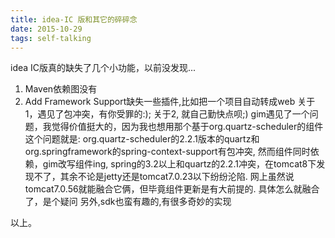 ```yaml
---
title: idea-IC 版和其它的碎碎念
date: 2015-10-29
tags: self-talking
---
```


idea IC版真的缺失了几个小功能，以前没发现...
1. Maven依赖图没有
2. Add Framework Support缺失一些插件,比如把一个项目自动转成web
关于1，遇见了包冲突，有你受罪的:); 关于2, 就自己勤快点呗;)
gim遇见了一个问题，我觉得价值挺大的，因为我也想用那个基于org.quartz-scheduler的组件
这个问题就是:
org.quartz-scheduler的2.2.1版本的quartz和org.springframework的spring-context-support有包冲突, 然而组件同时依赖，gim改写组件ing, spring的3.2以上和quartz的2.2.1冲突，在tomcat8下发现不了，其余不论是jetty还是tomcat7.0.23以下纷纷沦陷. 网上虽然说tomcat7.0.56就能融合它俩，但毕竟组件更新是有大前提的. 具体怎么就融合了，是个疑问
另外,sdk也蛮有趣的,有很多奇妙的实现

以上。
